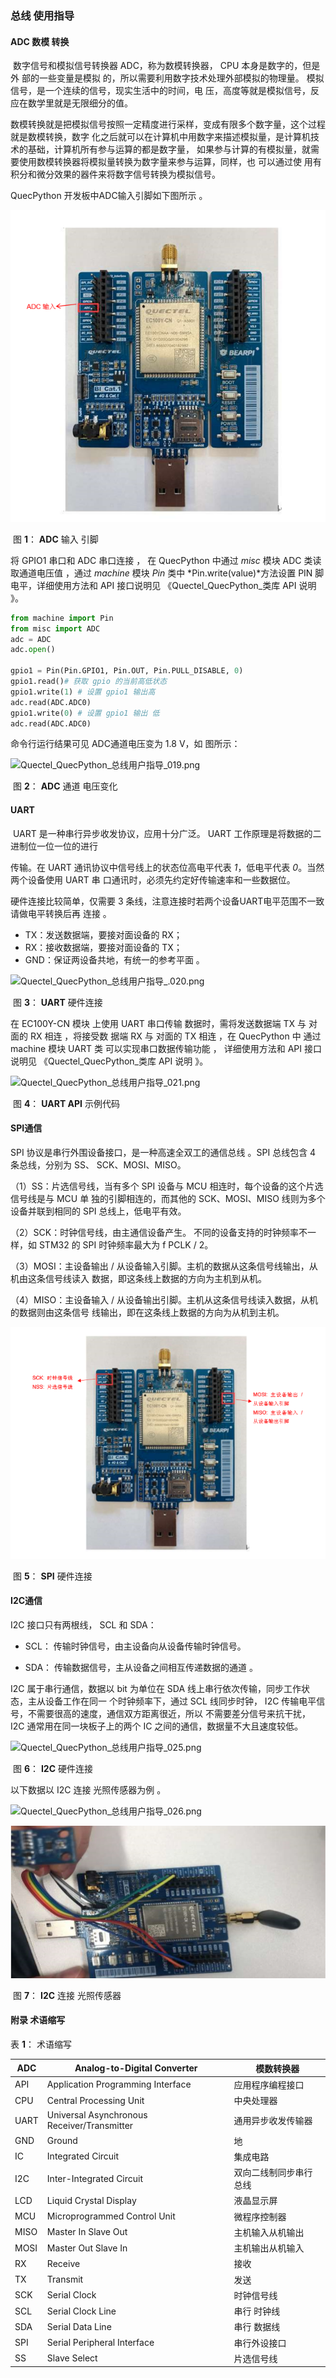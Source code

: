 ### 总线 使用指导

#### ADC 数模 转换 

​		数字信号和模拟信号转换器 ADC，称为数模转换器， CPU 本身是数字的，但是外 部的一些变量是模拟 的，所以需要利用数字技术处理外部模拟的物理量。 模拟信号，是一个连续的信号，现实生活中的时间，电 压，高度等就是模拟信号，反应在数学里就是无限细分的值。

​		数模转换就是把模拟信号按照一定精度进行采样，变成有限多个数字量，这个过程就是数模转换，数字 化之后就可以在计算机中用数字来描述模拟量，是计算机技术的基础，计算机所有参与运算的都是数字量， 如果参与计算的有模拟量，就需要使用数模转换器将模拟量转换为数字量来参与运算，同样，也 可以通过使 用有积分和微分效果的器件来将数字信号转换为模拟信号。

QuecPython 开发板中ADC输入引脚如下图所示 。 

![Quectel_QuecPython_总线用户指导_015.png](media/Quectel_QuecPython_总线用户指导_015.png)

​																		图 **1**： **ADC** 输入 引脚

将 GPIO1 串口和 ADC 串口连接 ， 在 QuecPython 中通过 *misc* 模块 ADC 类读取通道电压值 ，通过 *machine* 模块 *Pin* 类中 *Pin.write(value)*方法设置 PIN 脚电平，详细使用方法和 API 接口说明见 《Quectel_QuecPython_类库 API 说明 》。 

```python
from machine import Pin 
from misc import ADC 
adc = ADC 
adc.open() 

gpio1 = Pin(Pin.GPIO1, Pin.OUT, Pin.PULL_DISABLE, 0) 
gpio1.read()# 获取 gpio 的当前高低状态
gpio1.write(1) # 设置 gpio1 输出高 
adc.read(ADC.ADC0) 
gpio1.write(0) # 设置 gpio1 输出 低 
adc.read(ADC.ADC0) 
```

命令行运行结果可见 ADC通道电压变为 1.8 V，如 图所示： 

![Quectel_QuecPython_总线用户指导_019.png](media/Quectel_QuecPython_总线用户指导_019.png)

​																图 **2**： **ADC** 通道 电压变化 

#### UART

​		UART 是一种串行异步收发协议，应用十分广泛。 UART 工作原理是将数据的二进制位一位一位的进行

传输。在 UART 通讯协议中信号线上的状态位高电平代表 *1*，低电平代表 *0*。当然两个设备使用 UART 串 口通讯时，必须先约定好传输速率和一些数据位。

硬件连接比较简单，仅需要 3 条线，注意连接时若两个设备UART电平范围不一致请做电平转换后再 连接 。 

- TX：发送数据端，要接对面设备的 RX； 
- RX：接收数据端，要接对面设备的 TX； 
- GND：保证两设备共地，有统一的参考平面 。 

![Quectel_QuecPython_总线用户指导_.020.png](media/Quectel_QuecPython_总线用户指导_.020.png)

​																	图 **3**： **UART** 硬件连接 

在 EC100Y-CN 模块 上使用 UART 串口传输 数据时，需将发送数据端 TX 与 对面的 RX 相连 ，将接受数 据端 RX 与 对面的 TX 相连 ，在 QuecPython 中 通过 machine 模块 UART 类 可以实现串口数据传输功能 ， 详细使用方法和 API 接口说明见 《Quectel_QuecPython_类库 API 说明 》。 

![Quectel_QuecPython_总线用户指导_021.png](media/Quectel_QuecPython_总线用户指导_021.png)

​																	图 **4**： **UART API** 示例代码 

#### SPI通信 

SPI 协议是串行外围设备接口，是一种高速全双工的通信总线 。SPI 总线包含 4 条总线，分别为 SS、 SCK、MOSI、MISO。

（1）SS：片选信号线，当有多个 SPI 设备与 MCU 相连时，每个设备的这个片选信号线是与 MCU 单 独的引脚相连的，而其他的 SCK、MOSI、MISO 线则为多个设备并联到相同的 SPI 总线上，低电平有效。

（2）SCK：时钟信号线，由主通信设备产生。 不同的设备支持的时钟频率不一样，如 STM32 的 SPI 时钟频率最大为 f PCLK / 2。 

（3）MOSI：主设备输出 /  从设备输入引脚。主机的数据从这条信号线输出，从机由这条信号线读入 数据，即这条线上数据的方向为主机到从机。

（4）MISO：主设备输入 /  从设备输出引脚。主机从这条信号线读入数据，从机的数据则由这条信号 线输出，即在这条线上数据的方向为从机到主机。

![Quectel_QuecPython_总线用户指导_.022.png](media/Quectel_QuecPython_总线用户指导_.022.png)



​																图 **5**： **SPI** 硬件连接

#### I2C通信 

I2C 接口只有两根线， SCL 和 SDA： 

- SCL： 传输时钟信号，由主设备向从设备传输时钟信号。

- SDA： 传输数据信号，主从设备之间相互传递数据的通道 。 

I2C 属于串行通信，数据以 bit 为单位在 SDA 线上串行依次传输，同步工作状态，主从设备工作在同一 个时钟频率下，通过 SCL 线同步时钟， I2C 传输电平信号，不需要很高的速度，通信双方距离很近，所以 不需要差分信号来抗干扰， I2C 通常用在同一块板子上的两个 IC 之间的通信，数据量不大且速度较低。

![Quectel_QuecPython_总线用户指导_025.png](media/Quectel_QuecPython_总线用户指导_025.png)

​																		图 **6**： **I2C** 硬件连接

以下数据以 I2C 连接 光照传感器为例 。 

![Quectel_QuecPython_总线用户指导_026.png](media/Quectel_QuecPython_总线用户指导_026.png)

![Quectel_QuecPython_总线用户指导_027.png](media/Quectel_QuecPython_总线用户指导_027.png)

​																图 **7**： **I2C** 连接 光照传感器

#### 附录 术语缩写 

表 **1**： 术语缩写 

| ADC  | Analog-to-Digital Converter                 | 模数转换器             |
| ---- | ------------------------------------------- | ---------------------- |
| API  | Application Programming Interface           | 应用程序编程接口       |
| CPU  | Central Processing Unit                     | 中央处理器             |
| UART | Universal Asynchronous Receiver/Transmitter | 通用异步收发传输器     |
| GND  | Ground                                      | 地                     |
| IC   | Integrated Circuit                          | 集成电路               |
| I2C  | Inter-Integrated Circuit                    | 双向二线制同步串行总线 |
| LCD  | Liquid Crystal Display                      | 液晶显示屏             |
| MCU  | Microprogrammed Control Unit                | 微程序控制器           |
| MISO | Master In Slave Out                         | 主机输入从机输出       |
| MOSI | Master Out Slave In                         | 主机输出从机输入       |
| RX   | Receive                                     | 接收                   |
| TX   | Transmit                                    | 发送                   |
| SCK  | Serial Clock                                | 时钟信号线             |
| SCL  | Serial Clock Line                           | 串行 时钟线            |
| SDA  | Serial Data Line                            | 串行 数据线            |
| SPI  | Serial Peripheral Interface                 | 串行外设接口           |
| SS   | Slave Select                                | 片选信号线             |